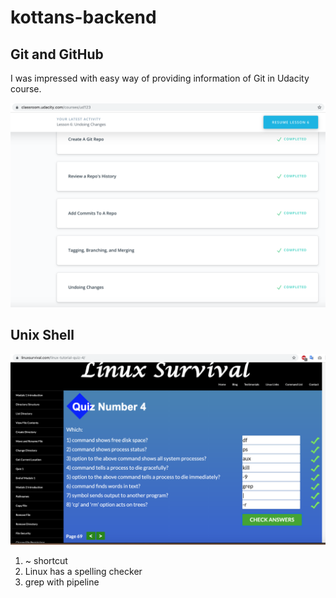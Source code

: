 # kottans-backend
## Git and GitHub
I was impressed with easy way of providing information of Git in Udacity course.

![](task-1/udacity-course-results.png)

## Unix Shell

![](task_unix_shell/image.png)

1. ~ shortcut
2. Linux has a spelling checker
3. grep with pipeline
